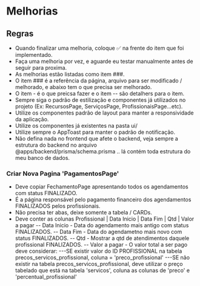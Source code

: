 # Melhorias

## Regras
- Quando finalizar uma melhoria, coloque ✅ na frente do item que foi implementado.
- Faça uma melhoria por vez, e aguarde eu testar manualmente antes de seguir para proxima.
- As melhorias estão listadas como item ###.
- O item ### é a referência da página, arquivo para ser modificado / melhorado, e abaixo tem o que precisa ser melhorado.
- O item - é o que preicsa fazer e o item -- são detalhers para o item.
- Sempre siga o padrão de estilização e componentes já utilizados no projeto (Ex: RecursosPage, ServiçosPage, ProfissionaisPage...etc).
- Utilize os componentes padrão de layout para manter a responsividade da aplicação.
- Utilize os componentes já existentes na pasta ui/
- Utilize sempre o AppToast para manter o padrão de notificação.
- Não defina nada no frontend que afete o backend, veja sempre a estrutura do backend no arquivo @apps/backend/prisma/schema.prisma .. lá contém toda estrutura do meu banco de dados.

### Criar Nova Pagina 'PagamentosPage'
- Deve copiar FechamentoPage apresentando todos os agendamentos com status FINALIZADO.
- É a página responsável pelo pagamento financeiro dos agendamentos FINALIZADOS pelos profissionais.
- Não precisa ter abas, deixe somente a tabela / CARDs.
- Deve conter as colunas Profissional | Data Inicio | Data Fim | Qtd | Valor a pagar
-- Data Inicio - Data do agendamento mais antigo com status FINALIZADOS.
-- Data Fim - Data do agendametno mais novo com status FINALIZADOS.
-- Qtd - Mostrar a qtd de atendimentos daquele profissional FINALIZADOS.
-- Valor a pagar - O valor total a ser pago deve considerar:
---SE existir valor do ID PROFISSIONAL na tabela precos_servicos_profissional, coluna = 'preco_profissional'
---SE não existir na tabela precos_servicos_profissional, deve utilizar o preço tabelado que está na tabela 'servicos', coluna as colunas de 'preco' e 'percentual_profissional'

###

